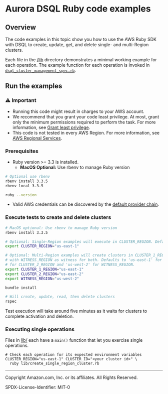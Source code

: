 # Aurora DSQL Ruby code examples

## Overview

The code examples in this topic show you how to use the AWS Ruby SDK with DSQL
to create, update, get, and delete single- and multi-Region clusters.

Each file in the [/lib](lib) directory demonstrates a minimal
working example for each operation. The example function for each operation is invoked
in [`dsql_cluster_management_spec.rb`](spec/dsql_cluster_management_spec.rb).

## Run the examples

### ⚠️ Important

* Running this code might result in charges to your AWS account.
* We recommend that you grant your code least privilege. At most, grant only the
  minimum permissions required to perform the task. For more information, see
  [Grant least privilege](https://docs.aws.amazon.com/IAM/latest/UserGuide/best-practices.html#grant-least-privilege).
* This code is not tested in every AWS Region. For more information, see
  [AWS Regional Services](https://aws.amazon.com/about-aws/global-infrastructure/regional-product-services).

### Prerequisites

- Ruby version >= 3.3 is installed.
  - **MacOS Optional:** Use rbenv to manage Ruby version

```bash
# Optional use rbenv
rbenv install 3.3.5
rbenv local 3.3.5

ruby --version
```

- Valid AWS credentials can be discovered by
  the [default provider chain](https://docs.aws.amazon.com/sdk-for-ruby/v3/developer-guide/credential-providers.html).

### Execute tests to create and delete clusters

```sh
# MacOS optional: Use rbenv to manage Ruby version
rbenv install 3.3.5  

# Optional: Single-Region examples will execute in CLUSTER_REGION. Defaults to 'us-east-1'.
export CLUSTER_REGION="us-east-1"

# Optional: Multi-Region examples will create clusters in CLUSTER_1_REGION and CLUSTER_2_REGION
# with WITNESS_REGION as witness for both. Defaults to 'us-east-1' for CLUSTER_1_REGION, 'us-east-2' 
# for CLUSTER_2_REGION and 'us-west-2' for WITNESS_REGION.
export CLUSTER_1_REGION="us-east-1"
export CLUSTER_2_REGION="us-east-2"
export WITNESS_REGION="us-west-2"

bundle install

# Will create, update, read, then delete clusters
rspec
```

Test execution will take around five minutes as it waits for clusters to complete activation and deletion.

### Executing single operations

Files in [lib/](lib/) each have a `main()` function that let you exercise single operations.

```shell
# Check each operation for its expected environment variables
CLUSTER_REGION="us-east-1" CLUSTER_ID="<your cluster id>" \
  ruby lib/create_single_region_cluster.rb
```

---

Copyright Amazon.com, Inc. or its affiliates. All Rights Reserved.

SPDX-License-Identifier: MIT-0